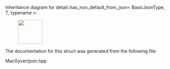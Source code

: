 <div id="structdetail_1_1has__non__default__from__json">

</div>

<span id="structdetail_1_1has__non__default__from__json"
label="structdetail_1_1has__non__default__from__json"></span>
Inheritance diagram for detail::has_non_default_from_json$<$
BasicJsonType, T, typename $>$:

<figure>
<div class="center">
<img src="structdetail_1_1has__non__default__from__json"
style="height:2cm" />
</div>
</figure>

The documentation for this struct was generated from the following file:

<div class="DoxyCompactItemize">

MacGyver/json.hpp

</div>
